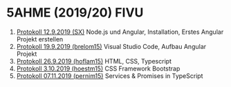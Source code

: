 # 5AHME (2019/20) FIVU

1. [Protokoll 12.9.2019 (SX)](protokolle/protokoll_2019-09-12_sx.md)
   Node.js und Angular, Installation, Erstes Angular Projekt erstellen
1. [Protokoll 19.9.2019 (brelom15)](protokolle/protokoll_2019-09-19_brelom15.md)
   Visual Studio Code, Aufbau Angular Projekt
1. [Protokoll 26.9.2019 (hoflam15)](protokolle/protokoll_2019-09-26_hoflam15.md)
   HTML, CSS, Typescript
1. [Protokoll 3.10.2019 (hoestm15)](protokolle/protokoll_2019-10-03_hoestm15.md)
   CSS Framework Bootstrap
1. [Protokoll 07.11.2019 (pernim15)](https://github.com/HTLMechatronics/m15-fivu/blob/pernim15/protokolle/protokoll_2019-11-07_pernim15.md)
Services & Promises in TypeScript

